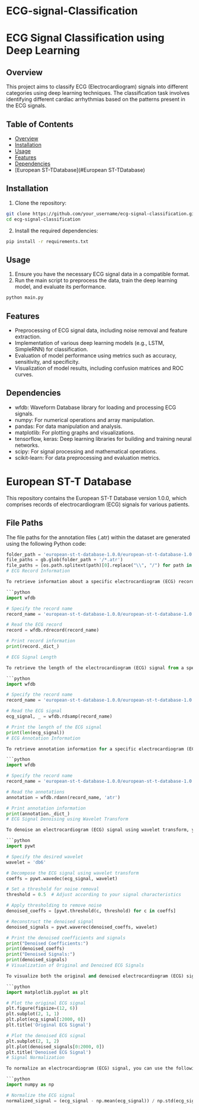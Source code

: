 # ECG-signal-Classification

# ECG Signal Classification using Deep Learning

## Overview

This project aims to classify ECG (Electrocardiogram) signals into different categories using deep learning techniques. The classification task involves identifying different cardiac arrhythmias based on the patterns present in the ECG signals.

## Table of Contents

- [Overview](#overview)
- [Installation](#installation)
- [Usage](#usage)
- [Features](#features)
- [Dependencies](#dependencies)
- [European ST-TDatabase](#European ST-TDatabase)


## Installation

1. Clone the repository:

```bash
git clone https://github.com/your_username/ecg-signal-classification.git
cd ecg-signal-classification
```

2. Install the required dependencies:

```bash
pip install -r requirements.txt
```

## Usage

1. Ensure you have the necessary ECG signal data in a compatible format.
2. Run the main script to preprocess the data, train the deep learning model, and evaluate its performance.

```bash
python main.py
```

## Features

- Preprocessing of ECG signal data, including noise removal and feature extraction.
- Implementation of various deep learning models (e.g., LSTM, SimpleRNN) for classification.
- Evaluation of model performance using metrics such as accuracy, sensitivity, and specificity.
- Visualization of model results, including confusion matrices and ROC curves.

## Dependencies

- wfdb: Waveform Database library for loading and processing ECG signals.
- numpy: For numerical operations and array manipulation.
- pandas: For data manipulation and analysis.
- matplotlib: For plotting graphs and visualizations.
- tensorflow, keras: Deep learning libraries for building and training neural networks.
- scipy: For signal processing and mathematical operations.
- scikit-learn: For data preprocessing and evaluation metrics.
# European ST-T Database

This repository contains the European ST-T Database version 1.0.0, which comprises records of electrocardiogram (ECG) signals for various patients.

## File Paths

The file paths for the annotation files (.atr) within the dataset are generated using the following Python code:

```python
folder_path = 'european-st-t-database-1.0.0/european-st-t-database-1.0.0'
file_paths = gb.glob(folder_path + '/*.atr')
file_paths = [os.path.splitext(path)[0].replace("\\", "/") for path in file_paths]
# ECG Record Information

To retrieve information about a specific electrocardiogram (ECG) record, you can use the following Python code:

```python
import wfdb

# Specify the record name
record_name = 'european-st-t-database-1.0.0/european-st-t-database-1.0.0/e0103'

# Read the ECG record
record = wfdb.rdrecord(record_name)

# Print record information
print(record._dict_)

# ECG Signal Length

To retrieve the length of the electrocardiogram (ECG) signal from a specific record, you can use the following Python code:

```python
import wfdb

# Specify the record name
record_name = 'european-st-t-database-1.0.0/european-st-t-database-1.0.0/e0103'

# Read the ECG signal
ecg_signal, _ = wfdb.rdsamp(record_name)

# Print the length of the ECG signal
print(len(ecg_signal))
# ECG Annotation Information

To retrieve annotation information for a specific electrocardiogram (ECG) record, you can use the following Python code:

```python
import wfdb

# Specify the record name
record_name = 'european-st-t-database-1.0.0/european-st-t-database-1.0.0/e0103'

# Read the annotations
annotation = wfdb.rdann(record_name, 'atr')

# Print annotation information
print(annotation._dict_)
# ECG Signal Denoising using Wavelet Transform

To denoise an electrocardiogram (ECG) signal using wavelet transform, you can use the following Python code:

```python
import pywt

# Specify the desired wavelet
wavelet = 'db6'

# Decompose the ECG signal using wavelet transform
coeffs = pywt.wavedec(ecg_signal, wavelet)

# Set a threshold for noise removal
threshold = 0.5  # Adjust according to your signal characteristics

# Apply thresholding to remove noise
denoised_coeffs = [pywt.threshold(c, threshold) for c in coeffs]

# Reconstruct the denoised signal
denoised_signals = pywt.waverec(denoised_coeffs, wavelet)

# Print the denoised coefficients and signals
print("Denoised Coefficients:")
print(denoised_coeffs)
print("Denoised Signals:")
print(denoised_signals)
# Visualization of Original and Denoised ECG Signals

To visualize both the original and denoised electrocardiogram (ECG) signals, you can use the following Python code:

```python
import matplotlib.pyplot as plt

# Plot the original ECG signal
plt.figure(figsize=(12, 6))
plt.subplot(2, 1, 1)
plt.plot(ecg_signal[:2000, 0])
plt.title('Original ECG Signal')

# Plot the denoised ECG signal
plt.subplot(2, 1, 2)
plt.plot(denoised_signals[0:2000, 0])
plt.title('Denoised ECG Signal')
# Signal Normalization

To normalize an electrocardiogram (ECG) signal, you can use the following Python code:

```python
import numpy as np

# Normalize the ECG signal
normalized_signal = (ecg_signal - np.mean(ecg_signal)) / np.std(ecg_signal)
